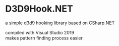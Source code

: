 # D3D9Hook.NET
a simple d3d9 hooking library based on CSharp.NET
<footer>
compiled with Visual Studio 2019
<footer>
makes pattern finding process easier
